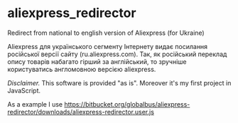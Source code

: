 # aliexpress_redirector

Redirect from national to english version of Aliexpress (for Ukraine)

Aliexpress для українського сегменту Інтернету видає посилання російської версії сайту (ru.aliexpress.com).
Так, як російський переклад опису товарів набагато гірший за англійський, то зручніше користуватись англомовною версією aliexpress.

*Disclaimer.* This software is provided "as is". Moreover it's my first project in JavaScript.

As a example I use https://bitbucket.org/globalbus/aliexpress-redirector/downloads/aliexpress-redirector.user.js
